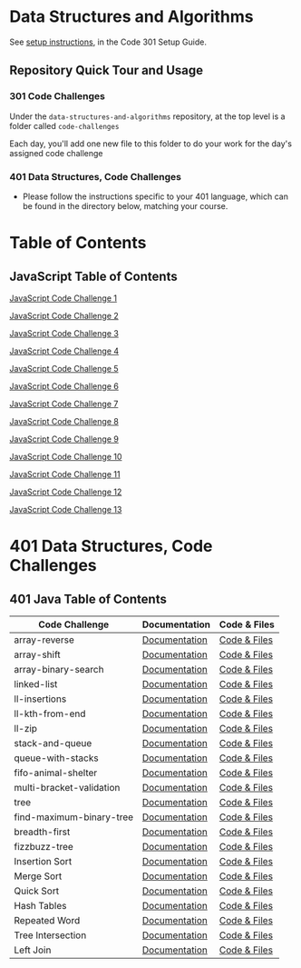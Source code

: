# Data Structures and Algorithms

See [setup instructions](https://codefellows.github.io/setup-guide/code-301/3-code-challenges), in the Code 301 Setup Guide.

## Repository Quick Tour and Usage

### 301 Code Challenges

Under the `data-structures-and-algorithms` repository, at the top level is a folder called `code-challenges`

Each day, you'll add one new file to this folder to do your work for the day's assigned code challenge

### 401 Data Structures, Code Challenges

- Please follow the instructions specific to your 401 language, which can be found in the directory below, matching your course.


# Table of Contents

## JavaScript Table of Contents

[JavaScript Code Challenge 1](https://github.com/alkhateeb49/data-structures-and-algorithms/blob/main/code-challenges/challenges-01.test.js)

[JavaScript Code Challenge 2](https://github.com/alkhateeb49/data-structures-and-algorithms/blob/main/code-challenges/challenges-02.test.js)

[JavaScript Code Challenge 3](https://github.com/alkhateeb49/data-structures-and-algorithms/blob/main/code-challenges/challenges-03.test.js)

[JavaScript Code Challenge 4](https://github.com/alkhateeb49/data-structures-and-algorithms/blob/main/code-challenges/challenges-04.test.js)

[JavaScript Code Challenge 5](https://github.com/alkhateeb49/data-structures-and-algorithms/blob/main/code-challenges/challenges-05.test.js)

[JavaScript Code Challenge 6](https://github.com/alkhateeb49/data-structures-and-algorithms/blob/main/code-challenges/challenges-06.test.js)

[JavaScript Code Challenge 7](https://github.com/alkhateeb49/data-structures-and-algorithms/blob/main/code-challenges/challenges-07.test.js)

[JavaScript Code Challenge 8](https://github.com/alkhateeb49/data-structures-and-algorithms/blob/main/code-challenges/challenges-08.test.js)

[JavaScript Code Challenge 9](https://github.com/alkhateeb49/data-structures-and-algorithms/blob/main/code-challenges/challenges-09.test.js)

[JavaScript Code Challenge 10](https://github.com/alkhateeb49/data-structures-and-algorithms/blob/main/code-challenges/challenges-10.test.js)

[JavaScript Code Challenge 11](https://github.com/alkhateeb49/data-structures-and-algorithms/blob/main/code-challenges/challenges-11.test.js)

[JavaScript Code Challenge 12](https://github.com/alkhateeb49/data-structures-and-algorithms/blob/main/code-challenges/challenges-12.test.js)

[JavaScript Code Challenge 13](https://github.com/alkhateeb49/data-structures-and-algorithms/blob/main/code-challenges/challenges-13.test.js)
# 401 Data Structures, Code Challenges

## 401 Java Table of Contents
|Code Challenge|Documentation|Code & Files|
|-|-|-|
|array-reverse|[Documentation](challenges/README.md#challenge-summary-array-reverse)|[Code & Files](challenges/main/ArrayReverse.java)|
|array-shift|[Documentation](challenges/README.md#challenge-summary-array-shift)|[Code & Files](challenges/main/ArrayShift.java)|
|array-binary-search|[Documentation](challenges/README.md#challenge-summary-array-binary-search)|[Code & Files](challenges/main/BinarySearch.java)|
|linked-list|[Documentation](Data-Structures/README.md#singly-linked-list)|[Code & Files](Data-Structures/linkedList)|
|ll-insertions|[Documentation](Data-Structures/README.md#insertions)|[Code & Files](Data-Structures/linkedList)|
|ll-kth-from-end|[Documentation](Data-Structures/README.md#kth-from-end)|[Code & Files](Data-Structures/linkedList)|
|ll-zip|[Documentation](Data-Structures/README.md#zip)|[Code & Files](Data-Structures/linkedList)|
|stack-and-queue|[Documentation](Data-Structures/README.md#stacks-and-queues)|[Code & Files](Data-Structures/stacksandqueues)|
|queue-with-stacks|[Documentation](Data-Structures/README.md)|[Code & Files](Data-Structures/stacksandqueues)|
|fifo-animal-shelter|[Documentation](Data-Structures/README.md)|[Code & Files](Data-Structures/utilities)|
|multi-bracket-validation|[Documentation](Data-Structures/README.md)|[Code & Files](Data-Structures/utilities)|
|tree|[Documentation](Data-Structures/README.md)|[Code & Files](Data-Structures/tree)|
|find-maximum-binary-tree|[Documentation](Data-Structures/README.md)|[Code & Files](Data-Structures/tree)|
|breadth-first|[Documentation](Data-Structures/README.md)|[Code & Files](Data-Structures/tree)|
|fizzbuzz-tree|[Documentation](Data-Structures/README.md)|[Code & Files](Data-Structures/StringTree)|
|Insertion Sort|[Documentation](Data-Structures/README.md#insertion-sort)|[Code & Files](Data-Structures/insertionSort)|
|Merge Sort|[Documentation](Data-Structures/README.md#merge-sort)|[Code & Files](Data-Structures/mergeSort)|
|Quick Sort|[Documentation](Data-Structures/README.md#quick-sort)|[Code & Files](Data-Structures/quickSort)|
|Hash Tables|[Documentation](Data-Structures/README.md#hash-tables)|[Code & Files](Data-Structures/hashtable)|
|Repeated Word|[Documentation](Data-Structures/README.md#repeated-word)|[Code & Files](Data-Structures/repeatedWord)|
|Tree Intersection|[Documentation](Data-Structures/README.md#tree-intersection)|[Code & Files](Data-Structures/tree)|
|Left Join|[Documentation](Data-Structures/README.md#left-join)|[Code & Files](Data-Structures/stringHashtable)|
